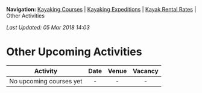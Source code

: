 **Navigation:** [Kayaking Courses](index) &#124; [Kayaking Expeditions](expedition) &#124; [Kayak Rental Rates](rental) &#124; Other Activities

_Last Updated: 05 Mar 2018 14:03_
# Other Upcoming Activities

Activity | Date | Venue | Vacancy
:---:|:---:|:---:|:---:
No upcoming courses yet|-|-|-

